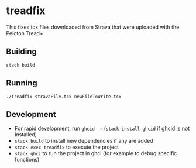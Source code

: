 # treadfix

This fixes tcx files downloaded from Strava that were uploaded with the Peloton Tread+

## Building

`stack build`

## Running

`./treadfix stravaFile.tcx newFileToWrite.tcx`

## Development

- For rapid development, run `ghcid -r` (`stack install ghcid` if ghcid is not installed)
- `stack build` to install new dependencies if any are added
- `stack exec treadfix` to execute the project
- `stack ghci` to run the project in ghci (for example to debug specific functions)

